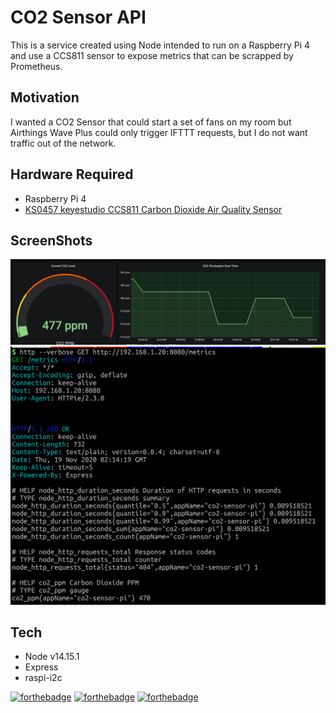 # CO2 Sensor API

This is a service created using Node intended to run on a
Raspberry Pi 4 and use a CCS811 sensor to expose metrics
that can be scrapped by Prometheus.

## Motivation

I wanted a CO2 Sensor that could start a set of fans on
my room but Airthings Wave Plus could only trigger IFTTT 
requests, but I do not want traffic out of the network.

## Hardware Required

* Raspberry Pi 4
* [KS0457 keyestudio CCS811 Carbon Dioxide Air Quality Sensor](https://wiki.keyestudio.com/KS0457_keyestudio_CCS811_Carbon_Dioxide_Air_Quality_Sensor)

## ScreenShots

![Grafana Dashboard](images/grafana-dashboard.png)
![HTTP Request Exchange](images/http-request.png)

## Tech

* Node v14.15.1
* Express
* raspi-i2c

[![forthebadge](https://forthebadge.com/images/badges/built-with-science.svg)](https://forthebadge.com)
[![forthebadge](https://forthebadge.com/images/badges/made-with-javascript.svg)](https://forthebadge.com)
[![forthebadge](https://forthebadge.com/images/badges/powered-by-black-magic.svg)](https://forthebadge.com)
